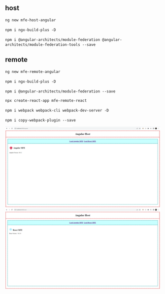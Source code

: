## host

```
ng new mfe-host-angular

npm i ngx-build-plus -D

npm i @angular-architects/module-federation @angular-architects/module-federation-tools --save
```


## remote

```
ng new mfe-remote-angular

npm i ngx-build-plus -D

npm i @angular-architects/module-federation --save
```


```
npx create-react-app mfe-remote-react

npm i webpack webpack-cli webpack-dev-server -D

npm i copy-webpack-plugin --save
```

![angular](https://raw.githubusercontent.com/id1945/microfrontend/mfe-webpack-react-with-angular-host/mfe-angular.png)
![react](https://raw.githubusercontent.com/id1945/microfrontend/mfe-webpack-react-with-angular-host/mfe-react.png)